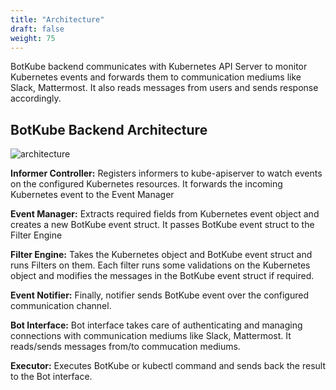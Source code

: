 ```yaml
---
title: "Architecture"
draft: false
weight: 75
---
```


BotKube backend communicates with Kubernetes API Server to monitor Kubernetes events and forwards them to communication mediums like Slack, Mattermost. It also reads messages from users and sends response accordingly.

## BotKube Backend Architecture
![architecture](/images/architecture.png)

**Informer Controller:** Registers informers to kube-apiserver to watch events on the configured Kubernetes resources. It forwards the incoming Kubernetes event to the Event Manager

**Event Manager:** Extracts required fields from Kubernetes event object and creates a new BotKube event struct. It passes BotKube event struct to the Filter Engine

**Filter Engine:** Takes the Kubernetes object and BotKube event struct and runs Filters on them. Each filter runs some validations on the Kubernetes object and modifies the messages in the BotKube event struct if required.

**Event Notifier:** Finally, notifier sends BotKube event over the configured communication channel.

**Bot Interface:** Bot interface takes care of authenticating and managing connections with communication mediums like Slack, Mattermost. It reads/sends messages from/to commucation mediums. 

**Executor:** Executes BotKube or kubectl command and sends back the result to the Bot interface.
